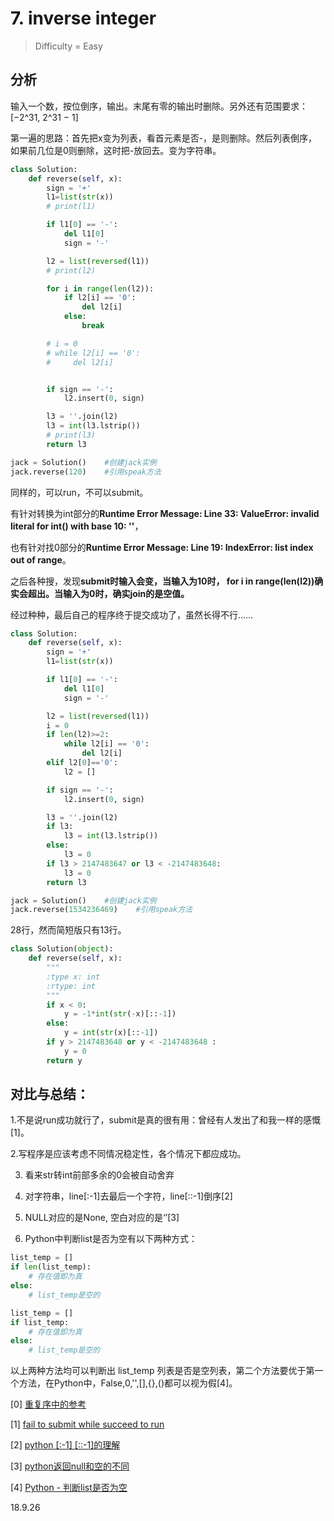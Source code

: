 # 7. inverse integer
> Difficulty = Easy

## 分析
输入一个数，按位倒序，输出。末尾有零的输出时删除。另外还有范围要求： [−2^31,  2^31 − 1]

第一遍的思路：首先把x变为列表，看首元素是否-，是则删除。然后列表倒序，如果前几位是0则删除，这时把-放回去。变为字符串。
```python
class Solution:
    def reverse(self, x):
        sign = '+'
        l1=list(str(x))
        # print(l1)

        if l1[0] == '-':
            del l1[0]
            sign = '-'

        l2 = list(reversed(l1))
        # print(l2)

        for i in range(len(l2)):
            if l2[i] == '0':
                del l2[i]
            else:
                break

        # i = 0
        # while l2[i] == '0':
        #     del l2[i]


        if sign == '-':
            l2.insert(0, sign)

        l3 = ''.join(l2)
        l3 = int(l3.lstrip())
        # print(l3)
        return l3

jack = Solution()    #创建jack实例
jack.reverse(120)    #引用speak方法
```

同样的，可以run，不可以submit。

有针对转换为int部分的**Runtime Error Message:
Line 33: ValueError: invalid literal for int() with base 10: ''**，

也有针对找0部分的**Runtime Error Message:
Line 19: IndexError: list index out of range**。

之后各种搜，发现**submit时输入会变，当输入为10时， for i in range(len(l2))确实会超出。当输入为0时，确实join的是空值。**

经过种种，最后自己的程序终于提交成功了，虽然长得不行……

```python
class Solution:
    def reverse(self, x):
        sign = '+'
        l1=list(str(x))

        if l1[0] == '-':
            del l1[0]
            sign = '-'

        l2 = list(reversed(l1))
        i = 0
        if len(l2)>=2:
            while l2[i] == '0':
                del l2[i]
        elif l2[0]=='0':
            l2 = []

        if sign == '-':
            l2.insert(0, sign)

        l3 = ''.join(l2)
        if l3:
            l3 = int(l3.lstrip())
        else:
            l3 = 0
        if l3 > 2147483647 or l3 < -2147483648:
            l3 = 0
        return l3

jack = Solution()    #创建jack实例
jack.reverse(1534236469)    #引用speak方法
```
28行，然而简短版只有13行。

```python
class Solution(object):
    def reverse(self, x):
        """
        :type x: int
        :rtype: int
        """
        if x < 0:
            y = -1*int(str(-x)[::-1])
        else:
            y = int(str(x)[::-1])
        if y > 2147483648 or y < -2147483648 :
            y = 0
        return y
```
## 对比与总结：
1.不是说run成功就行了，submit是真的很有用：曾经有人发出了和我一样的感慨[1]。

2.写程序是应该考虑不同情况稳定性，各个情况下都应成功。

3. 看来str转int前部多余的0会被自动舍弃

4. 对字符串，line[:-1]去最后一个字符，line[::-1]倒序[2]

5. NULL对应的是None, 空白对应的是‘’[3]

6. Python中判断list是否为空有以下两种方式：
```python
list_temp = []
if len(list_temp):
    # 存在值即为真
else:
    # list_temp是空的
```
```python
list_temp = []
if list_temp:
    # 存在值即为真
else:
    # list_temp是空的
```
以上两种方法均可以判断出 list_temp 列表是否是空列表，第二个方法要优于第一个方法，在Python中，False,0,'',[],{},()都可以视为假[4]。

[0] [重复序中的参考](https://zhuanlan.zhihu.com/p/35840431)

[1] [fail to submit while succeed to run](https://leetcode.com/problems/longest-substring-without-repeating-characters/discuss/2127/fail-to-submit-while-succeed-to-run)

[2] [python [:-1] [::-1]的理解](https://blog.csdn.net/u014159143/article/details/80319587)

[3] [python返回null和空的不同](https://www.cnblogs.com/guohuino2/p/6101399.html)

[4] [Python - 判断list是否为空](https://www.cnblogs.com/AiyaFocus/p/AiyaFocus.html)

18.9.26
